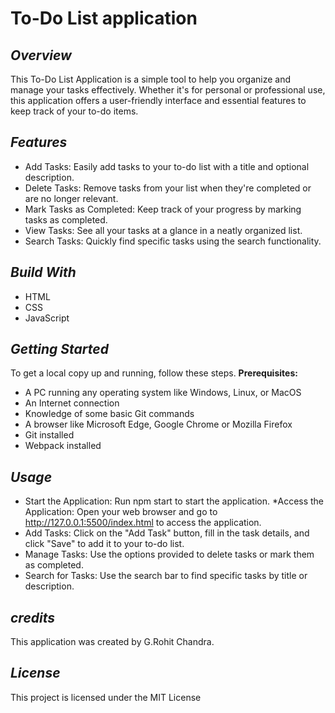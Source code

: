 # **To-Do List application**
## _Overview_
This To-Do List Application is a simple tool to help you organize and manage your tasks effectively. Whether it's for personal or professional use, this application offers a user-friendly interface and essential features to keep track of your to-do items.
## _Features_
* Add Tasks: Easily add tasks to your to-do list with a title and optional description.
* Delete Tasks: Remove tasks from your list when they're completed or are no longer relevant.
* Mark Tasks as Completed: Keep track of your progress by marking tasks as completed.
* View Tasks: See all your tasks at a glance in a neatly organized list.
* Search Tasks: Quickly find specific tasks using the search functionality.
## _Build With_
* HTML
* CSS
* JavaScript
## _Getting Started_
To get a local copy up and running, follow these steps.
**Prerequisites:**
*  A PC running any operating system like Windows, Linux, or MacOS
* An Internet connection
* Knowledge of some basic Git commands
* A browser like Microsoft Edge, Google Chrome or Mozilla Firefox
* Git installed
* Webpack installed
## _Usage_
* Start the Application: Run npm start to start the application.
*Access the Application: Open your web browser and go to http://127.0.0.1:5500/index.html to access the application.
* Add Tasks: Click on the "Add Task" button, fill in the task details, and click "Save" to add it to your to-do list.
* Manage Tasks: Use the options provided to delete tasks or mark them as completed.
* Search for Tasks: Use the search bar to find specific tasks by title or description.
## _credits_
This application was created by G.Rohit Chandra.
## _License_
This project is licensed under the MIT License
